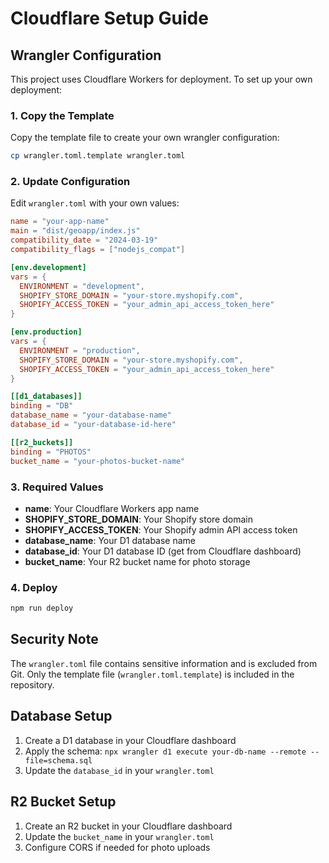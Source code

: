 # Cloudflare Setup Guide

## Wrangler Configuration

This project uses Cloudflare Workers for deployment. To set up your own deployment:

### 1. Copy the Template

Copy the template file to create your own wrangler configuration:

```bash
cp wrangler.toml.template wrangler.toml
```

### 2. Update Configuration

Edit `wrangler.toml` with your own values:

```toml
name = "your-app-name"
main = "dist/geoapp/index.js"
compatibility_date = "2024-03-19"
compatibility_flags = ["nodejs_compat"]

[env.development]
vars = { 
  ENVIRONMENT = "development",
  SHOPIFY_STORE_DOMAIN = "your-store.myshopify.com",
  SHOPIFY_ACCESS_TOKEN = "your_admin_api_access_token_here"
}

[env.production]
vars = { 
  ENVIRONMENT = "production",
  SHOPIFY_STORE_DOMAIN = "your-store.myshopify.com",
  SHOPIFY_ACCESS_TOKEN = "your_admin_api_access_token_here"
}

[[d1_databases]]
binding = "DB"
database_name = "your-database-name"
database_id = "your-database-id-here"

[[r2_buckets]]
binding = "PHOTOS"
bucket_name = "your-photos-bucket-name"
```

### 3. Required Values

- **name**: Your Cloudflare Workers app name
- **SHOPIFY_STORE_DOMAIN**: Your Shopify store domain
- **SHOPIFY_ACCESS_TOKEN**: Your Shopify admin API access token
- **database_name**: Your D1 database name
- **database_id**: Your D1 database ID (get from Cloudflare dashboard)
- **bucket_name**: Your R2 bucket name for photo storage

### 4. Deploy

```bash
npm run deploy
```

## Security Note

The `wrangler.toml` file contains sensitive information and is excluded from Git. Only the template file (`wrangler.toml.template`) is included in the repository.

## Database Setup

1. Create a D1 database in your Cloudflare dashboard
2. Apply the schema: `npx wrangler d1 execute your-db-name --remote --file=schema.sql`
3. Update the `database_id` in your `wrangler.toml`

## R2 Bucket Setup

1. Create an R2 bucket in your Cloudflare dashboard
2. Update the `bucket_name` in your `wrangler.toml`
3. Configure CORS if needed for photo uploads
